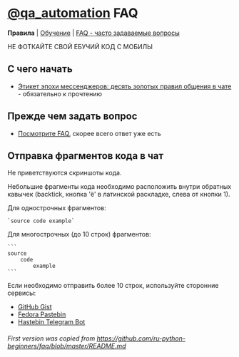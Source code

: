 # [@qa_automation](https://t.me/qa_automation) FAQ
**Правила** | [Обучение](EDU.md) | [FAQ - часто задаваемые вопросы](FAQ.md) 

НЕ ФОТКАЙТЕ СВОЙ ЕБУЧИЙ КОД С МОБИЛЫ
## С чего начать
 - [Этикет эпохи мессенджеров: десять золотых правил общения в чате](goo.gl/QuTZpn) - обязательно к прочтению

## Прежде чем задать вопрос
- [Посмотрите FAQ](FAQ.md), скорее всего ответ уже есть

## Отправка фрагментов кода в чат

Не приветствуются скриншоты кода.

Небольшие фрагменты кода необходимо расположить внутри обратных кавычек (backtick, кнопка 'ё' в латинской раскладке, слева от кнопки 1).

Для однострочных фрагментов:

    `source code example`

Для многострочных (до 10 строк) фрагментов:

    ```
    source
        code
            example
    ```

Если необходимо отправить более 10 строк, используйте сторонние сервисы:

 - [GitHub Gist](https://gist.github.com/)
 - [Fedora Pastebin](https://paste.fedoraproject.org/)
 - [Hastebin Telegram Bot](https://t.me/SimplePasteBot)

###### First version was copied from https://github.com/ru-python-beginners/faq/blob/master/README.md
